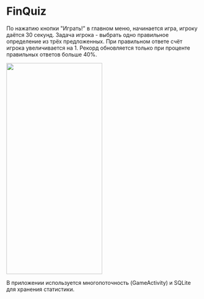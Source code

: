 # FinQuiz
По нажатию кнопки "Играть!" в главном меню, начинается игра, игроку даётся 30 секунд. 
Задача игрока - выбрать одно правильное определение из трёх предложенных. 
При правильном ответе счёт игрока увеличивается на 1.
Рекорд обновляется только при проценте правильных ответов больше 40%.

<img src="https://github.com/MironBano/FinQuiz/blob/main/Demonstration.gif" width="250" height="550" />

В приложении используется многопоточность (GameActivity) и SQLite для хранения статистики.

